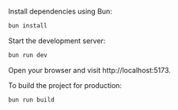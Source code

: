 Install dependencies using Bun:

```bash
bun install
```

Start the development server:

```bash
bun run dev
```
Open your browser and visit http://localhost:5173.

To build the project for production:

```bash
bun run build
```